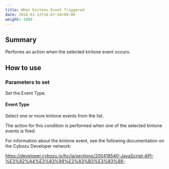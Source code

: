 ```yaml
---
title: When Kintone Event Triggered
date: 2018-01-22T16:07:50+09:00
weight: 1080
---
```

## Summary

Performs an action when the selected kintone event occurs.

## How to use

### Parameters to set

Set the Event Type.

#### Event Type

Select one or more kintone events from the list.

The action for this condition is performed when one of the selected kintone events is fired.

For information about the kintone event, see the following documentation on the Cybozu Developer network:

https://developer.cybozu.io/hc/ja/sections/200418540-JavaScript-API-%E3%82%A4%E3%83%99%E3%83%B3%E3%83%88-
